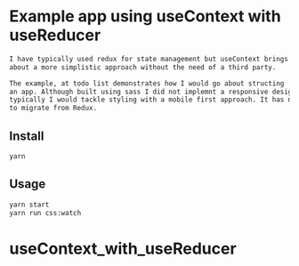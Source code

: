 # Example app using useContext with useReducer

```sh
I have typically used redux for state management but useContext brings
about a more simplistic approach without the need of a third party.
```

```sh
The example, at todo list demonstrates how I would go about structing 
an app. Although built using sass I did not implemnt a responsive design however 
typically I would tackle styling with a mobile first approach. It has no tests due to this was a learning exercise on how
to migrate from Redux.
```

## Install 

```sh
yarn 
```

## Usage

```sh
yarn start
yarn run css:watch
```



# useContext_with_useReducer

